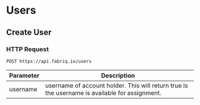 # Users

## Create User

### HTTP Request
`POST https://api.fabriq.io/users`


Parameter | Description
--------- | -----------
username  | username of account holder. This will return true is the username is available for assignment.
